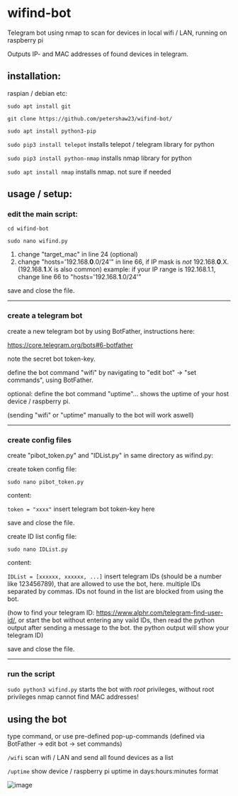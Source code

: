 # wifind-bot
Telegram bot using nmap to scan for devices in local wifi / LAN, running on raspberry pi

Outputs IP- and MAC addresses of found devices in telegram.


## installation:

raspian / debian etc:

`sudo apt install git`

`git clone https://github.com/petershaw23/wifind-bot/`

`sudo apt install python3-pip`

`sudo pip3 install telepot` installs telepot / telegram library for python

`sudo pip3 install python-nmap` installs nmap library for python

`sudo apt install nmap` installs nmap. not sure if needed

## usage / setup:


### edit the main script:

`cd wifind-bot`

`sudo nano wifind.py`


1. change "target_mac" in line 24 (optional)
2. change "hosts='192.168.**0**.0/24'" in line 66, if IP mask is _not_ 192.168.**0**.X. (192.168.**1**.X is also common)
   example: if your IP range is 192.168.1.1, change line 66 to "hosts='192.168.**1**.0/24'"

save and close the file.

____

### create a telegram bot 
create a new telegram bot by using BotFather, instructions here:

https://core.telegram.org/bots#6-botfather

note the secret bot token-key.

define the bot command "wifi" by navigating to "edit bot" -> "set commands", using BotFather.

optional: define the bot command "uptime"... shows the uptime of your host device / raspberry pi.

(sending "wifi" or "uptime" manually to the bot will work aswell)

____

### create config files
create "pibot_token.py" and "IDList.py" in same directory as wifind.py:


create token config file:

`sudo nano pibot_token.py`


content:

`token = "xxxx"` insert telegram bot token-key here

save and close the file.

create ID list config file:

`sudo nano IDList.py`

content:

`IDList = [xxxxxx, xxxxxx, ...]` insert telegram IDs (should be a number like 123456789), that are allowed to use the bot, here. multiple IDs separated by commas. IDs not found in the list are blocked from using the bot.

(how to find your telegram ID: https://www.alphr.com/telegram-find-user-id/, or start the bot without entering any vaild IDs, then read the python output after sending a message to the bot. the python output will show your telegram ID)

save and close the file.

____

### run the script

`sudo python3 wifind.py` starts the bot with _root_ privileges, without root privileges nmap cannot find MAC addresses!

## using the bot

type command, or use pre-defined pop-up-commands (defined via BotFather -> edit bot -> set commands)

`/wifi`  scan wifi / LAN and send all found devices as a list

`/uptime`  show device / raspberry pi uptime in days:hours:minutes format

![image](https://user-images.githubusercontent.com/44604841/119889914-76131280-bf37-11eb-9a57-cbf3acd40d62.png)
